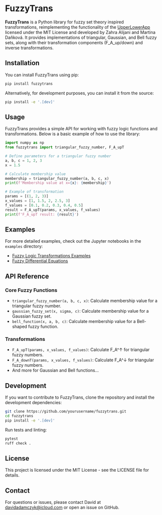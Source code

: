 # FuzzyTrans

**FuzzyTrans** is a Python library for fuzzy set theory inspired transformations, reimplementing the functionality of the [UpperLowerApp](https://github.com/ZahraAlijani/UpperLowerApp) licensed under the MIT License and developed by Zahra Alijani and Martina Daňková. It provides implementations of triangular, Gaussian, and Bell fuzzy sets, along with their transformation components (F_A_up/down) and inverse transformations.

## Installation

You can install FuzzyTrans using pip:

```bash
pip install fuzzytrans
```

Alternatively, for development purposes, you can install it from the source:

```bash
pip install -e '.[dev]'
```

## Usage

FuzzyTrans provides a simple API for working with fuzzy logic functions and transformations. Below is a basic example of how to use the library:

```python
import numpy as np
from fuzzytrans import triangular_fuzzy_number, F_A_upT

# Define parameters for a triangular fuzzy number
a, b, c = 1, 2, 3
x = 1.5

# Calculate membership value
membership = triangular_fuzzy_number(a, b, c, x)
print(f'Membership value at x={x}: {membership}')

# Example of transformation
params = [(1, 2, 3)]
x_values = [1, 1.5, 2, 2.5, 3]
f_values = [0.1, 0.2, 0.3, 0.4, 0.5]
result = F_A_upT(params, x_values, f_values)
print(f'F_A_upT result: {result}')
```

## Examples

For more detailed examples, check out the Jupyter notebooks in the `examples` directory:
- [Fuzzy Logic Transformations Examples](examples/lower_upper_functions_examples.ipynb)
- [Fuzzy Differential Equations](examples/differential_equations.ipynb)

## API Reference

### Core Fuzzy Functions
- `triangular_fuzzy_number(a, b, c, x)`: Calculate membership value for a triangular fuzzy number.
- `gaussian_fuzzy_set(x, sigma, c)`: Calculate membership value for a Gaussian fuzzy set.
- `bell_function(x, a, b, c)`: Calculate membership value for a Bell-shaped fuzzy function.

### Transformations
- `F_A_upT(params, x_values, f_values)`: Calculate F_A^↑ for triangular fuzzy numbers.
- `F_A_downT(params, x_values, f_values)`: Calculate F_A^↓ for triangular fuzzy numbers.
- And more for Gaussian and Bell functions...

## Development

If you want to contribute to FuzzyTrans, clone the repository and install the development dependencies:

```bash
git clone https://github.com/yourusername/fuzzytrans.git
cd fuzzytrans
pip install -e '.[dev]'
```

Run tests and linting:

```bash
pytest
ruff check .
```

## License

This project is licensed under the MIT License - see the LICENSE file for details.

## Contact

For questions or issues, please contact David at davidadamczyk@icloud.com or open an issue on GitHub.
